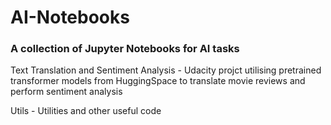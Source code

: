 # AI-Notebooks

### A collection of Jupyter Notebooks for AI tasks

Text Translation and Sentiment Analysis - Udacity projct utilising pretrained transformer models from HuggingSpace to translate movie
reviews and perform sentiment analysis

Utils - Utilities and other useful code
